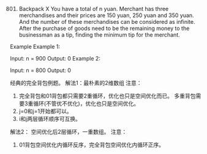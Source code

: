 801. Backpack X
You have a total of n yuan. Merchant has three merchandises and their prices are 150 yuan, 250 yuan and 350 yuan. And the number of these merchandises can be considered as infinite. After the purchase of goods need to be the remaining money to the businessman as a tip, finding the minimum tip for the merchant.

Example
Example 1:

Input: n = 900
Output: 0
Example 2:

Input: n = 800
Output: 0

经典的完全背包例题。
解法1：最朴素的2维数组
注意：
1) 完全背包和01背包都只需要2重循环，优化也只是空间优化而已。
多重背包需要3重循环(不管优不优化)，优化也只是空间优化。
2) j=0和j=1开始都可以。
3) i和j两层循环顺序可互换。

解法2：
空间优化后2层循环，一重数组。
注意：
1) 01背包空间优化内循环反序，完全背包空间优化内循环正序。
